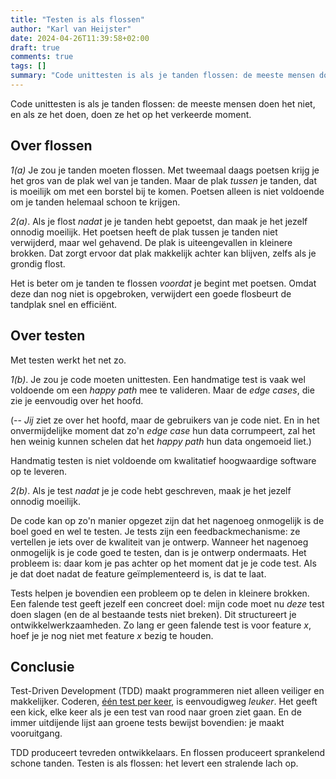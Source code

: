 ```yaml
---
title: "Testen is als flossen"
author: "Karl van Heijster"
date: 2024-04-26T11:39:58+02:00
draft: true
comments: true
tags: []
summary: "Code unittesten is als je tanden flossen: de meeste mensen doen het niet, en als ze het doen, doen ze het op het verkeerde moment."
---
```


Code unittesten is als je tanden flossen: de meeste mensen doen het niet, en als ze het doen, doen ze het op het verkeerde moment.


## Over flossen


*1(a)* Je zou je tanden moeten flossen. Met tweemaal daags poetsen krijg je het gros van de plak wel van je tanden. Maar de plak *tussen* je tanden, dat is moeilijk om met een borstel bij te komen. Poetsen alleen is niet voldoende om je tanden helemaal schoon te krijgen.


*2(a)*. Als je flost *nadat* je je tanden hebt gepoetst, dan maak je het jezelf onnodig moeilijk. Het poetsen heeft de plak tussen je tanden niet verwijderd, maar wel gehavend. De plak is uiteengevallen in kleinere brokken. Dat zorgt ervoor dat plak makkelijk achter kan blijven, zelfs als je grondig flost.


Het is beter om je tanden te flossen *voordat* je begint met poetsen. Omdat deze dan nog niet is opgebroken, verwijdert een goede flosbeurt de tandplak snel en efficiënt.


## Over testen


Met testen werkt het net zo.


*1(b)*. Je zou je code moeten unittesten. Een handmatige test is vaak wel voldoende om een *happy path* mee te valideren. Maar de *edge cases*, die zie je eenvoudig over het hoofd. 


(-- *Jij* ziet ze over het hoofd, maar de gebruikers van je code niet. En in het onvermijdelijke moment dat zo'n *edge case* hun data corrumpeert, zal het hen weinig kunnen schelen dat het *happy path* hun data ongemoeid liet.) 


Handmatig testen is niet voldoende om kwalitatief hoogwaardige software op te leveren.


*2(b)*. Als je test *nadat* je je code hebt geschreven, maak je het jezelf onnodig moeilijk. 


De code kan op zo'n manier opgezet zijn dat het nagenoeg onmogelijk is de boel goed en wel te testen. Je tests zijn een feedbackmechanisme: ze vertellen je iets over de kwaliteit van je ontwerp. Wanneer het nagenoeg onmogelijk is je code goed te testen, dan is je ontwerp ondermaats. Het probleem is: daar kom je pas achter op het moment dat je je code test. Als je dat doet nadat de feature geïmplementeerd is, is dat te laat.


Tests helpen je bovendien een probleem op te delen in kleinere brokken. Een falende test geeft jezelf een concreet doel: mijn code moet nu *deze* test doen slagen (en de al bestaande tests niet breken). Dit structureert je ontwikkelwerkzaamheden. Zo lang er geen falende test is voor feature *x*, hoef je je nog niet met feature *x* bezig te houden.


## Conclusie


Test-Driven Development (TDD) maakt programmeren niet alleen veiliger en makkelijker. Coderen, [één test per keer](/blog/22/04/een-test-per-keer/ "'Eén test per keer'"), is eenvoudigweg *leuker*. Het geeft een kick, elke keer als je een test van rood naar groen ziet gaan. En de immer uitdijende lijst aan groene tests bewijst bovendien: je maakt vooruitgang.


TDD produceert tevreden ontwikkelaars. En flossen produceert sprankelend schone tanden. Testen is als flossen: het levert een stralende lach op.

